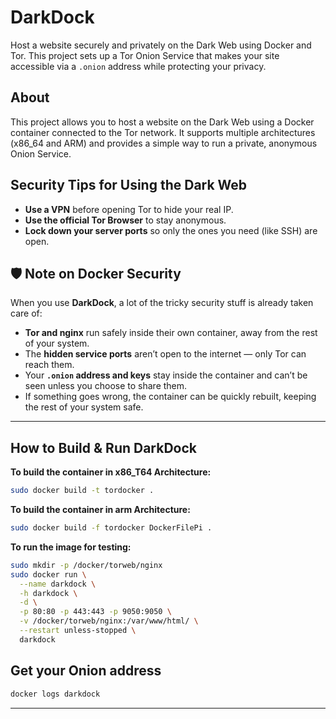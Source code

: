 # DarkDock

Host a website securely and privately on the Dark Web using Docker and Tor. This project sets up a Tor Onion Service that makes your site accessible via a `.onion` address while protecting your privacy.

## About

This project allows you to host a website on the Dark Web using a Docker container connected to the Tor network. It supports multiple architectures (x86_64 and ARM) and provides a simple way to run a private, anonymous Onion Service.

## Security Tips for Using the Dark Web

- **Use a VPN** before opening Tor to hide your real IP.  
- **Use the official Tor Browser** to stay anonymous.  
- **Lock down your server ports** so only the ones you need (like SSH) are open. 

## 🛡 Note on Docker Security

When you use **DarkDock**, a lot of the tricky security stuff is already taken care of:

- **Tor and nginx** run safely inside their own container, away from the rest of your system.  
- The **hidden service ports** aren’t open to the internet — only Tor can reach them.  
- Your **`.onion` address and keys** stay inside the container and can’t be seen unless you choose to share them.  
- If something goes wrong, the container can be quickly rebuilt, keeping the rest of your system safe.

---
## How to Build & Run DarkDock
**To build the container in x86_T64 Architecture:**

```sh
sudo docker build -t tordocker .
```

**To build the container in arm Architecture:**

```sh
sudo docker build -f tordocker DockerFilePi .
```

**To run the image for testing:**

```sh
sudo mkdir -p /docker/torweb/nginx 
sudo docker run \
  --name darkdock \
  -h darkdock \
  -d \
  -p 80:80 -p 443:443 -p 9050:9050 \
  -v /docker/torweb/nginx:/var/www/html/ \
  --restart unless-stopped \
  darkdock
```

## Get your Onion address
```sh
docker logs darkdock
```
---


